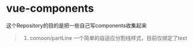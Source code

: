 # vue-components
这个Repository的目的是把一些自己写components收集起来

>1. comoon/partLine 一个简单的自适应分割线样式，目前仅绑定了text
